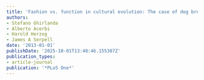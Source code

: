 ```yaml
---
title: 'Fashion vs. function in cultural evolution: The case of dog breed popularity'
authors:
- Stefano Ghirlanda
- Alberto Acerbi
- Harold Herzog
- James A Serpell
date: '2013-01-01'
publishDate: '2025-10-01T13:40:46.155387Z'
publication_types:
- article-journal
publication: '*PLoS One*'
---
```

